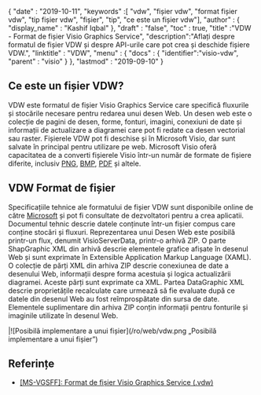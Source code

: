 {
  "date" : "2019-10-11",
  "keywords" :[ "vdw", "fișier vdw", "format fișier vdw", "tip fișier vdw", "fișier", "tip", "ce este un fișier vdw"],
  "author" : {
    "display_name" : "Kashif Iqbal"
},
  "draft" : "false",
  "toc" : true,
  "title" :"VDW - Format de fișier Visio Graphics Service",
  "description":"Aflați despre formatul de fișier VDW și despre API-urile care pot crea și deschide fișiere VDW.",
  "linktitle" : "VDW",
  "menu" : {
    "docs" : {
      "identifier":"visio-vdw",
      "parent" : "visio"
}
},
  "lastmod" : "2019-09-10"
}
## Ce este un fișier VDW?

VDW este formatul de fișier Visio Graphics Service care specifică fluxurile și stocările necesare pentru redarea unui desen Web. Un desen web este o colecție de pagini de desen, forme, fonturi, imagini, conexiuni de date și informații de actualizare a diagramei care pot fi redate ca desen vectorial sau raster. Fișierele VDW pot fi deschise și în Microsoft Visio, dar sunt salvate în principal pentru utilizare pe web. Microsoft Visio oferă capacitatea de a converti fișierele Visio într-un număr de formate de fișiere diferite, inclusiv [PNG](/ro/image/png/), [BMP](/ro/image/bmp/), [PDF](/ro/pdf/) și altele.

## **VDW** Format de fișier

Specificațiile tehnice ale formatului de fișier VDW sunt disponibile online de către [Microsoft](https://msdn.microsoft.com/en-us/library/dd924076(v#office.12).aspx) și pot fi consultate de dezvoltatori pentru a crea aplicatii. Documentul tehnic descrie datele conținute într-un fișier compus care conține stocări și fluxuri. Reprezentarea unui Desen Web este posibilă printr-un flux, denumit VisioServerData, printr-o arhivă ZIP. O parte ShapGraphic XML din arhivă descrie elementele grafice afișate în desenul Web și sunt exprimate în Extensible Application Markup Language (XAML). O colecție de părți XML din arhiva ZIP descrie conexiunea de date a desenului Web, informații despre forma acestuia și logica actualizării diagramei. Aceste părți sunt exprimate ca XML. Partea DataGraphic XML descrie proprietățile recalculate care urmează să fie evaluate după ce datele din desenul Web au fost reîmprospătate din sursa de date. Elementele suplimentare din arhiva ZIP conțin informații pentru fonturile și imaginile utilizate în desenul Web.

|![Posibilă implementare a unui fișier](/ro/web/vdw.png „Posibilă implementare a unui fișier”)

## Referințe

* [[MS-VGSFF]: Format de fișier Visio Graphics Service (.vdw)](https://msdn.microsoft.com/en-us/library/dd924076(v#office.12).aspx)

